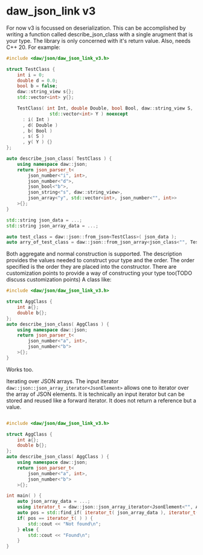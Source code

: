 # daw_json_link v3

For now v3 is focussed on deserialization.  This can be accomplished by writing a function called describe_json_class with a single arugment that is your type.  The library is only concerned with it's return value.  Also, needs C++ 20.  For example:

```C++
#include <daw/json/daw_json_link_v3.h>

struct TestClass {
	int i = 0;
	double d = 0.0;
	bool b = false;
	daw::string_view s{};
	std::vector<int> y{};

	TestClass( int Int, double Double, bool Bool, daw::string_view S,
	            std::vector<int> Y ) noexcept
	  : i( Int )
	  , d( Double )
	  , b( Bool )
	  , s( S )
	  , y( Y ) {}
};

auto describe_json_class( TestClass ) {
	using namespace daw::json;
	return json_parser_t<
		json_number<"i", int>,
		json_number<"d">,
		json_bool<"b">,
		json_string<"s", daw::string_view>,
		json_array<"y", std::vector<int>, json_number<"", int>>
 	>{};
}

std::string json_data = ...;
std::string json_array_data = ...;

auto test_class = daw::json::from_json<TestClass>( json_data );
auto arry_of_test_class = daw::json::from_json_array<json_class<"", TestClass>>( json_data );
```
Both aggregate and normal construction is supported.  The description provides the values needed to construct your type and the order.  The order specified is the order they are placed into the constructor.  There are customization points to provide a way of constructing your type too(TODO discuss customization points)  A class like:

```cpp
#include <daw/json/daw_json_link_v3.h>

struct AggClass {
	int a{};
	double b{};
};
auto describe_json_class( AggClass ) {
	using namespace daw::json;
	return json_parser_t<
		json_number<"a", int>,
		json_number<"b">
	>{};
}
```
Works too.

Iterating over JSON arrays.  The input iterator ```daw::json::json_array_iterator<JsonElement>``` allows one to iterator over the array of JSON elements.  It is technically an input iterator but can be stored and reused like a forward iterator.  It does not return a reference but a value.
```cpp

#include <daw/json/daw_json_link_v3.h>

struct AggClass {
	int a{};
	double b{};
};
auto describe_json_class( AggClass ) {
	using namespace daw::json;
	return json_parser_t<
		json_number<"a", int>,
		json_number<"b">
	>{};

int main( ) {
	auto json_array_data = ...;
	using iterator_t = daw::json::json_array_iterator<JsonElement<"", AggClass>>;
	auto pos = std::find_if( iterator_t( json_array_data ), iterator_t( ), []( AggData const & element ) { return b > 1000.0; } )
	if( pos == iterator_t( ) ) {
		std::cout << "Not found\n";
	} else {
		std::cout << "Found\n";
	}
}
```

	
